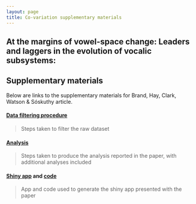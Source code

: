 ```yaml
---
layout: page
title: Co-variation supplementary materials
---
```


## At the margins of vowel-space change: Leaders and laggers in the evolution of vocalic subsystems:
## Supplementary materials

Below are links to the supplementary materials for Brand, Hay, Clark, Watson & Sóskuthy article.

#### [Data filtering procedure](https://jamesbrandscience.github.io/assets/covariation/Covariation_monophthongs_filtering.html)

> Steps taken to filter the raw dataset

#### [Analysis](https://jamesbrandscience.github.io/assets/covariation/Covariation_monophthongs_gamm.html)

> Steps taken to produce the analysis reported in the paper, with additional analyses included

#### [Shiny app](https://nzilbb.shinyapps.io/Covariation_shiny/) and [code](https://jamesbrandscience.github.io/assets/covariation/Covariation_shiny.zip)

> App and code used to generate the shiny app presented with the paper
